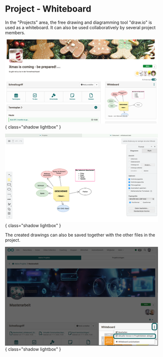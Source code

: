 # Project - Whiteboard

In the "Projects" area, the free drawing and diagramming tool "draw.io" is used as a whiteboard. It can also be used collaboratively by several project members.

![project_whiteboard_v1_de.png](assets/project_whiteboard_v1_de.png){ class="shadow lightbox" }


![project_drawio_v1_de.png](assets/project_drawio_v1_de.png){ class="shadow lightbox" }


The created drawings can also be saved together with the other files in the project.

![Whiteboard Diagramm speichern](assets/Whiteboard_speichern.jpg){ class="shadow lightbox" }